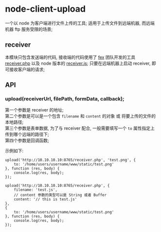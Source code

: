 # node-client-upload
一个以 node 为客户端进行文件上传的工具; 适用于上传文件到远端机器, 而远端机器 ftp 服务受限的场景;

## receiver
本模块只包含发送端的代码, 接收端的代码使用了 [fex](http://fex.baidu.com/) 团队开发的工具 [receiver.php](https://github.com/fex-team/fis-command-release/blob/master/tools/receiver.php) 以及 node 版本的 [receiver.js](https://github.com/fex-team/receiver);
只要在远端机器上启动 receiver, 即可接收客户端的请求;

## API

### upload(receiverUrl, filePath, formData, callback);

第一个参数是 receiver 的地址;   
第二个参数是可以是一个包含 `filename` 和 `content` 的对象 或 将要上传的文件的本地路径;    
第三个参数是表单数据, 为了与 receiver 配合, 一般需要填写一个 `to` 属性指定上传到哪个远端的路径下;   
第四个参数是回调函数;

示例如下:

```
upload('http://10.10.10.10:8765/receiver.php', 'test.png', {
    to: '/home/users/username/www/static/test.png'
}, function (res, body) {
    console.log(res, body);
});

upload('http://10.10.10.10:8765/receiver.php', {
    filename: 'test.js',
    // content 参数的类型可以是 String 或者 Buffer
    content: '// this is test.js'
},
{
    to: '/home/users/username/www/static/test.png'
}, function (res, body) {
    console.log(res, body);
});

```

